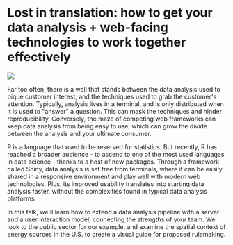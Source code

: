 # Lost in translation: how to get your data analysis + web-facing technologies to work together effectively

![](https://stillsfrmfilms.files.wordpress.com/2013/12/04.jpg)

Far too often, there is a wall that stands between the data analysis used to pique customer interest, and the techniques used to grab the customer's attention. Typically, analysis lives in a terminal, and is only distributed when it is used to "answer" a question. This can mask the techniques and hinder reproducibility. Conversely, the maze of competing web frameworks can keep data analysis from being easy to use, which can grow the divide between the analysis and your ultimate consumer. 

R is a language that used to be reserved for statistics. But recently, R has reached a broader audience - to ascend to one of the most used languages in data science - thanks to a host of new packages. Through a framework called Shiny, data analysis is set free from terminals, where it can be easily shared in a responsive environment and play well with modern web technologies. Plus, its improved usability translates into starting data analysis faster, without the complexities found in typical data analysis platforms.

In this talk, we'll learn how to extend a data analysis pipeline with a server and a user interaction model, connecting the strengths of your team. We look to the public sector for our example, and examine the spatial context of energy sources in the U.S. to create a visual guide for proposed rulemaking.
